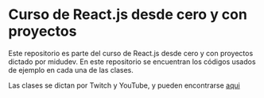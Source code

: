 # **Curso de React.js desde cero y con proyectos**

<p>Este repositorio es parte del curso de React.js desde cero y con proyectos dictado por midudev. En este repositorio se encuentran los códigos usados de ejemplo en cada una de las clases.</p>

<p>Las clases se dictan por Twitch y YouTube, y pueden encontrarse <a href="https://github.com/midudev/aprendiendo-react">aqui</a></p>